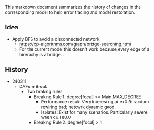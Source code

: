 This markdown document summarizes the history of changes in the corresponding model to help error tracing and model restoration.

## Idea
* Apply BFS to avoid a disconnected network
  * https://cp-algorithms.com/graph/bridge-searching.html
  * For the current model this doesn't work because every edge of a hirerachy is a bridge... 

## History
* 240311
  * DAFormBreak
    * Two braking rules
      * Breaking Rule 1. degree[focal] >= Main.MAX_DEGREE
        * Performance result: Very interesting at e=0.5: random rewiring bad; netowrk dynamic good.
        * Isolates: Exist for many scenarios. Particularly severe when c0.1 e0.0
      * Breaking Rule 2. degree[focal] > 1
 